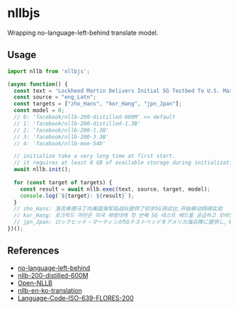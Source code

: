 # nllbjs

Wrapping no-language-left-behind translate model.

## Usage

```js
import nllb from 'nllbjs';

(async function() {
  const text = 'Lockheed Martin Delivers Initial 5G Testbed To U.S. Marine Corps And Begins Mobile Network Experimentation';
  const source = "eng_Latn";
  const targets = ["zho_Hans", "kor_Hang", "jpn_Jpan"];
  const model = 0;
  // 0: 'facebook/nllb-200-distilled-600M' <= default
  // 1: 'facebook/nllb-200-distilled-1.3B'
  // 2: 'facebook/nllb-200-1.3B'
  // 3: 'facebook/nllb-200-3.3B'
  // 4: 'facebook/nllb-moe-54b'

  // initialize take a very long time at first start.
  // it requires at least 8 GB of available storage during initialization.
  await nllb.init();
  
  for (const target of targets) {
    const result = await nllb.exec(text, source, target, model);
    console.log(`${target}: ${result}`);
  }
  // zho_Hans: 洛克希德马丁向美国海军陆战队提供了初步5G测试台,开始移动网络实验
  // kor_Hang: 로크히드 마틴은 미국 해병대에 첫 번째 5G 테스트 베드를 공급하고 모바일 네트워크 실험을 시작했습니다
  // jpn_Jpan: ロックヒッド・マーティンが5Gテストベッドをアメリカ海兵隊に提供し,モバイルネットワーク実験を開始
})();
```

## References

- [no-language-left-behind](https://ai.meta.com/research/no-language-left-behind/)
- [nllb-200-distilled-600M](https://huggingface.co/facebook/nllb-200-distilled-600M)
- [Open-NLLB](https://github.com/gordicaleksa/Open-NLLB)
- [nllb-en-ko-translation](https://int-i.github.io/python/2023-09-05/nllb-en-ko-translation/)
- [Language-Code-ISO-639-FLORES-200](https://jay-chamber.tistory.com/entry/Language-Code-ISO-639-FLORES-200)